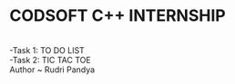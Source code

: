 # CODSOFT C++ INTERNSHIP
<br>
-Task 1: TO DO LIST
<br>
-Task 2: TIC TAC TOE
<br>
Author ~ Rudri Pandya
